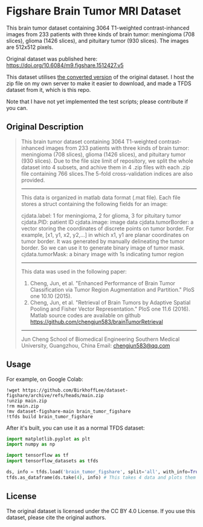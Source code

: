 # Figshare Brain Tumor MRI Dataset

This brain tumor dataset containing 3064 T1-weighted contrast-inhanced images
from 233 patients with three kinds of brain tumor: meningioma (708 slices), 
glioma (1426 slices), and pituitary tumor (930 slices). The images are 512x512 pixels.

Original dataset was published here: https://doi.org/10.6084/m9.figshare.1512427.v5

This dataset utilises [the converted version](https://www.kaggle.com/datasets/denizkavi1/brain-tumor/data) of the original dataset. I host the zip file on my own server to make it easier to download, and made a TFDS dataset from it, which is this repo.

Note that I have not yet implemented the test scripts; please contribute if you can.

## Original Description

> This brain tumor dataset containing 3064 T1-weighted contrast-inhanced images
> from 233 patients with three kinds of brain tumor: meningioma (708 slices), 
> glioma (1426 slices), and pituitary tumor (930 slices). Due to the file size
> limit of repository, we split the whole dataset into 4 subsets, and achive 
> them in 4 .zip files with each .zip file containing 766 slices.The 5-fold
> cross-validation indices are also provided.
> 
> -----
> This data is organized in matlab data format (.mat file). Each file stores a struct
> containing the following fields for an image:
> 
> cjdata.label: 1 for meningioma, 2 for glioma, 3 for pituitary tumor
> cjdata.PID: patient ID
> cjdata.image: image data
> cjdata.tumorBorder: a vector storing the coordinates of discrete points on tumor border.
> 		For example, [x1, y1, x2, y2,...] in which x1, y1 are planar coordinates on tumor border.
> 		It was generated by manually delineating the tumor border. So we can use it to generate
> 		binary image of tumor mask.
> cjdata.tumorMask: a binary image with 1s indicating tumor region
> 
> -----
> This data was used in the following paper:
> 1. Cheng, Jun, et al. "Enhanced Performance of Brain Tumor Classification via Tumor Region Augmentation
> and Partition." PloS one 10.10 (2015).
> 2. Cheng, Jun, et al. "Retrieval of Brain Tumors by Adaptive Spatial Pooling and Fisher Vector 
> Representation." PloS one 11.6 (2016). Matlab source codes are available on github 
> https://github.com/chengjun583/brainTumorRetrieval
> 
> -----
> Jun Cheng
> School of Biomedical Engineering
> Southern Medical University, Guangzhou, China
> Email: chengjun583@qq.com

## Usage

For example, on Google Colab:

```
!wget https://github.com/BirkhoffLee/dataset-figshare/archive/refs/heads/main.zip
!unzip main.zip
!rm main.zip
!mv dataset-figshare-main brain_tumor_figshare
!tfds build brain_tumor_figshare
```

After it's built, you can use it as a normal TFDS dataset:

```python
import matplotlib.pyplot as plt
import numpy as np

import tensorflow as tf
import tensorflow_datasets as tfds

ds, info = tfds.load('brain_tumor_figshare', split='all', with_info=True)
tfds.as_dataframe(ds.take(4), info) # This takes 4 data and plots them
```

## License

The original dataset is licensed under the CC BY 4.0 License. If you use this dataset, please cite the original authors.
